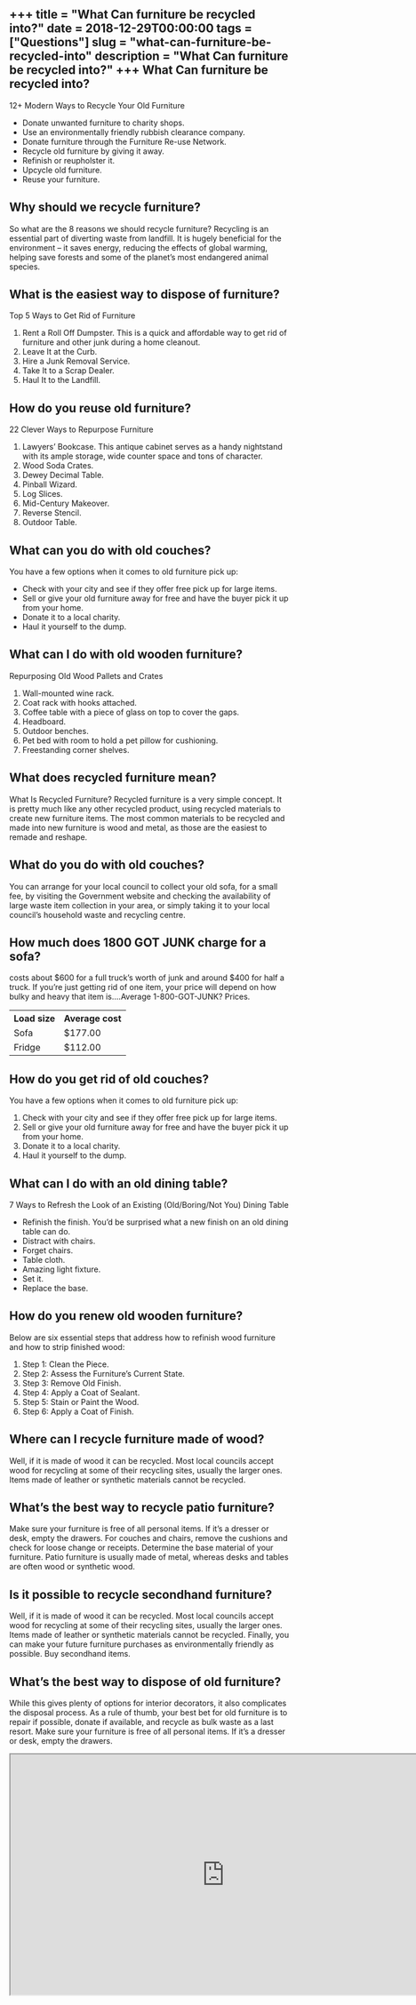 +++
title = "What Can furniture be recycled into?"
date = 2018-12-29T00:00:00
tags = ["Questions"]
slug = "what-can-furniture-be-recycled-into"
description = "What Can furniture be recycled into?"
+++
What Can furniture be recycled into?
------------------------------------

12+ Modern Ways to Recycle Your Old Furniture

- Donate unwanted furniture to charity shops.
- Use an environmentally friendly rubbish clearance company.
- Donate furniture through the Furniture Re-use Network.
- Recycle old furniture by giving it away.
- Refinish or reupholster it.
- Upcycle old furniture.
- Reuse your furniture.

Why should we recycle furniture?
--------------------------------

So what are the 8 reasons we should recycle furniture? Recycling is an essential part of diverting waste from landfill. It is hugely beneficial for the environment – it saves energy, reducing the effects of global warming, helping save forests and some of the planet’s most endangered animal species.

What is the easiest way to dispose of furniture?
------------------------------------------------

Top 5 Ways to Get Rid of Furniture

1. Rent a Roll Off Dumpster. This is a quick and affordable way to get rid of furniture and other junk during a home cleanout.
2. Leave It at the Curb.
3. Hire a Junk Removal Service.
4. Take It to a Scrap Dealer.
5. Haul It to the Landfill.

How do you reuse old furniture?
-------------------------------

22 Clever Ways to Repurpose Furniture

1. Lawyers’ Bookcase. This antique cabinet serves as a handy nightstand with its ample storage, wide counter space and tons of character.
2. Wood Soda Crates.
3. Dewey Decimal Table.
4. Pinball Wizard.
5. Log Slices.
6. Mid-Century Makeover.
7. Reverse Stencil.
8. Outdoor Table.

What can you do with old couches?
---------------------------------

You have a few options when it comes to old furniture pick up:

- Check with your city and see if they offer free pick up for large items.
- Sell or give your old furniture away for free and have the buyer pick it up from your home.
- Donate it to a local charity.
- Haul it yourself to the dump.

What can I do with old wooden furniture?
----------------------------------------

Repurposing Old Wood Pallets and Crates

1. Wall-mounted wine rack.
2. Coat rack with hooks attached.
3. Coffee table with a piece of glass on top to cover the gaps.
4. Headboard.
5. Outdoor benches.
6. Pet bed with room to hold a pet pillow for cushioning.
7. Freestanding corner shelves.

What does recycled furniture mean?
----------------------------------

What Is Recycled Furniture? Recycled furniture is a very simple concept. It is pretty much like any other recycled product, using recycled materials to create new furniture items. The most common materials to be recycled and made into new furniture is wood and metal, as those are the easiest to remade and reshape.

What do you do with old couches?
--------------------------------

You can arrange for your local council to collect your old sofa, for a small fee, by visiting the Government website and checking the availability of large waste item collection in your area, or simply taking it to your local council’s household waste and recycling centre.

How much does 1800 GOT JUNK charge for a sofa?
----------------------------------------------

costs about $600 for a full truck’s worth of junk and around $400 for half a truck. If you’re just getting rid of one item, your price will depend on how bulky and heavy that item is….Average 1-800-GOT-JUNK? Prices.

<table><tr><th>Load size</th><th>Average cost</th></tr><tr><td>Sofa</td><td>$177.00</td></tr><tr><td>Fridge</td><td>$112.00</td></tr></table>

How do you get rid of old couches?
----------------------------------

You have a few options when it comes to old furniture pick up:

1. Check with your city and see if they offer free pick up for large items.
2. Sell or give your old furniture away for free and have the buyer pick it up from your home.
3. Donate it to a local charity.
4. Haul it yourself to the dump.

What can I do with an old dining table?
---------------------------------------

7 Ways to Refresh the Look of an Existing (Old/Boring/Not You) Dining Table

- Refinish the finish. You’d be surprised what a new finish on an old dining table can do.
- Distract with chairs.
- Forget chairs.
- Table cloth.
- Amazing light fixture.
- Set it.
- Replace the base.

How do you renew old wooden furniture?
--------------------------------------

Below are six essential steps that address how to refinish wood furniture and how to strip finished wood:

1. Step 1: Clean the Piece.
2. Step 2: Assess the Furniture’s Current State.
3. Step 3: Remove Old Finish.
4. Step 4: Apply a Coat of Sealant.
5. Step 5: Stain or Paint the Wood.
6. Step 6: Apply a Coat of Finish.

Where can I recycle furniture made of wood?
-------------------------------------------

Well, if it is made of wood it can be recycled. Most local councils accept wood for recycling at some of their recycling sites, usually the larger ones. Items made of leather or synthetic materials cannot be recycled.

What’s the best way to recycle patio furniture?
-----------------------------------------------

Make sure your furniture is free of all personal items. If it’s a dresser or desk, empty the drawers. For couches and chairs, remove the cushions and check for loose change or receipts. Determine the base material of your furniture. Patio furniture is usually made of metal, whereas desks and tables are often wood or synthetic wood.

Is it possible to recycle secondhand furniture?
-----------------------------------------------

Well, if it is made of wood it can be recycled. Most local councils accept wood for recycling at some of their recycling sites, usually the larger ones. Items made of leather or synthetic materials cannot be recycled. Finally, you can make your future furniture purchases as environmentally friendly as possible. Buy secondhand items.

What’s the best way to dispose of old furniture?
------------------------------------------------

While this gives plenty of options for interior decorators, it also complicates the disposal process. As a rule of thumb, your best bet for old furniture is to repair if possible, donate if available, and recycle as bulk waste as a last resort. Make sure your furniture is free of all personal items. If it’s a dresser or desk, empty the drawers.

<iframe allow="accelerometer; autoplay; clipboard-write; encrypted-media; gyroscope; picture-in-picture" allowfullscreen="" class="__youtube_prefs__  epyt-is-override  no-lazyload" data-no-lazy="1" data-origheight="433" data-origwidth="770" data-skipgform_ajax_framebjll="" height="433" id="_ytid_91199" loading="lazy" src="https://www.youtube.com/embed/UZnpBgKN_lo?enablejsapi=1&autoplay=0&cc_load_policy=0&cc_lang_pref=&iv_load_policy=1&loop=0&modestbranding=0&rel=1&fs=1&playsinline=0&autohide=2&theme=dark&color=red&controls=1&" title="YouTube player" width="770"></iframe>